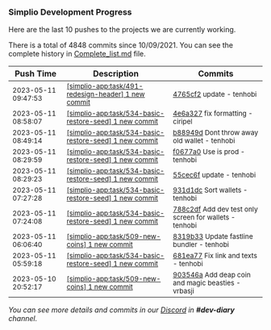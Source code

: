 
### Simplio Development Progress

Here are the last 10 pushes to the projects we are currently working.

There is a total of 4848 commits since 10/09/2021. You can see the complete history in
 [Complete_list.md](Complete_list.md) file.

| Push Time | Description | Commits |
| --- | --- | --- |
| <sub>2023-05-11 09:47:53</sub> | <sub>[[simplio-app:task/491\-redesign\-header] 1 new commit](https://github.com/SimplioOfficial/simplio-app/commit/4765cf23f09d338bb5e409536f8f53b393ce0d5e)</sub> | <sub>[4765cf2](https://github.com/SimplioOfficial/simplio-app/commit/4765cf23f09d338bb5e409536f8f53b393ce0d5e) update - tenhobi</sub> |
| <sub>2023-05-11 08:58:07</sub> | <sub>[[simplio-app:task/534\-basic\-restore\-seed] 1 new commit](https://github.com/SimplioOfficial/simplio-app/commit/4e6a327ac3499a7b14715c71f463d09e08b3a3b2)</sub> | <sub>[4e6a327](https://github.com/SimplioOfficial/simplio-app/commit/4e6a327ac3499a7b14715c71f463d09e08b3a3b2) fix formatting - ciripel</sub> |
| <sub>2023-05-11 08:49:14</sub> | <sub>[[simplio-app:task/534\-basic\-restore\-seed] 1 new commit](https://github.com/SimplioOfficial/simplio-app/commit/b88949dd562cd67acde312c6fae7da3070b9e897)</sub> | <sub>[b88949d](https://github.com/SimplioOfficial/simplio-app/commit/b88949dd562cd67acde312c6fae7da3070b9e897) Dont throw away old wallet - tenhobi</sub> |
| <sub>2023-05-11 08:29:59</sub> | <sub>[[simplio-app:task/534\-basic\-restore\-seed] 1 new commit](https://github.com/SimplioOfficial/simplio-app/commit/f0677a06d9fa52cadccc7eae410a793386ac864b)</sub> | <sub>[f0677a0](https://github.com/SimplioOfficial/simplio-app/commit/f0677a06d9fa52cadccc7eae410a793386ac864b) Use is prod - tenhobi</sub> |
| <sub>2023-05-11 08:29:23</sub> | <sub>[[simplio-app:task/534\-basic\-restore\-seed] 1 new commit](https://github.com/SimplioOfficial/simplio-app/commit/55cec6f0f10284e06e7d60662bd7b706f0c4ac3c)</sub> | <sub>[55cec6f](https://github.com/SimplioOfficial/simplio-app/commit/55cec6f0f10284e06e7d60662bd7b706f0c4ac3c) update - tenhobi</sub> |
| <sub>2023-05-11 07:27:28</sub> | <sub>[[simplio-app:task/534\-basic\-restore\-seed] 1 new commit](https://github.com/SimplioOfficial/simplio-app/commit/931d1dce07a15df977ad84ce43bc1444060ce6fa)</sub> | <sub>[931d1dc](https://github.com/SimplioOfficial/simplio-app/commit/931d1dce07a15df977ad84ce43bc1444060ce6fa) Sort wallets - tenhobi</sub> |
| <sub>2023-05-11 07:24:08</sub> | <sub>[[simplio-app:task/534\-basic\-restore\-seed] 1 new commit](https://github.com/SimplioOfficial/simplio-app/commit/788c2df43f6cc615142245f024c2bae8c40d9796)</sub> | <sub>[788c2df](https://github.com/SimplioOfficial/simplio-app/commit/788c2df43f6cc615142245f024c2bae8c40d9796) Add dev test only screen for wallets - tenhobi</sub> |
| <sub>2023-05-11 06:06:40</sub> | <sub>[[simplio-app:task/509\-new\-coins] 1 new commit](https://github.com/SimplioOfficial/simplio-app/commit/8319b33028f964181dbcd2d114edd3324f7e287b)</sub> | <sub>[8319b33](https://github.com/SimplioOfficial/simplio-app/commit/8319b33028f964181dbcd2d114edd3324f7e287b) Update fastline bundler - tenhobi</sub> |
| <sub>2023-05-11 05:59:18</sub> | <sub>[[simplio-app:task/534\-basic\-restore\-seed] 1 new commit](https://github.com/SimplioOfficial/simplio-app/commit/681ea7706468cd619b248e0e84c869f4d1d73b84)</sub> | <sub>[681ea77](https://github.com/SimplioOfficial/simplio-app/commit/681ea7706468cd619b248e0e84c869f4d1d73b84) Fix link and texts - tenhobi</sub> |
| <sub>2023-05-10 20:52:17</sub> | <sub>[[simplio-app:task/509\-new\-coins] 1 new commit](https://github.com/SimplioOfficial/simplio-app/commit/903546a1ec2db2ebebfc876ab0bb82671e095161)</sub> | <sub>[903546a](https://github.com/SimplioOfficial/simplio-app/commit/903546a1ec2db2ebebfc876ab0bb82671e095161) Add deap coin and magic beasties - vrbasji</sub> |

_You can see more details and commits in our [Discord](https://discord.gg/aKhjuwZmdP) in **#dev-diary** channel._
